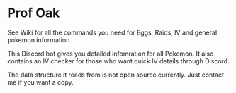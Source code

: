 # Prof Oak
See Wiki for all the commands you need for Eggs, Raids, IV and general pokemon information.


This Discord bot gives you detailed infomration for all Pokemon. It also contains an IV checker for those who want quick IV details through Discord.

The data structure it reads from is not open source currently. Just contact me if you want a copy.
